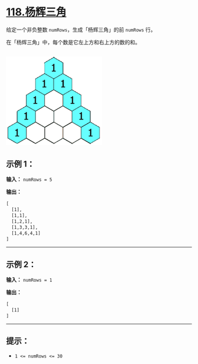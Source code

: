 # [118.杨辉三角](https://leetcode.cn/problems/pascals-triangle/description)

给定一个非负整数 `numRows`，生成「杨辉三角」的前 `numRows` 行。

在「杨辉三角」中，每个数是它左上方和右上方的数的和。

![示例1](../images/118.杨辉三角.gif)
---

## 示例 1：

**输入：** `numRows = 5`

**输出：**  
```
[
  [1],
  [1,1],
  [1,2,1],
  [1,3,3,1],
  [1,4,6,4,1]
]
```

---

## 示例 2：

**输入：** `numRows = 1`

**输出：**  
```
[
  [1]
]
```

---

## 提示：

- `1 <= numRows <= 30` 